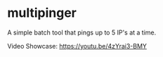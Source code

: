# multipinger
A simple batch tool that pings up to 5 IP's at a time.

Video Showcase: https://youtu.be/4zYrai3-BMY
